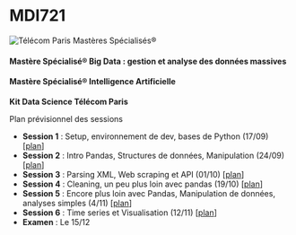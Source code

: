 # MDI721
![Télécom Paris Mastères Spécialisés®](./index.png)

#### Mastère Spécialisé® Big Data : gestion et analyse des données massives

#### Mastère Spécialisé® Intelligence Artificielle

**Kit Data Science Télécom Paris**

Plan prévisionnel des sessions

- **Session 1** : Setup, environnement de dev, bases de Python (17/09) [[plan](session1.md)]
- **Session 2** : Intro Pandas, Structures de données, Manipulation (24/09) [[plan](session2.md)]
- **Session 3** : Parsing XML, Web scraping et API (01/10) [[plan](session3.md)]
- **Session 4** : Cleaning, un peu plus loin avec pandas (19/10) [[plan](session4.md)]
- **Session 5** : Encore plus loin avec Pandas, Manipulation de données, analyses simples (4/11) [[plan](session5.md)]
- **Session 6** : Time series et Visualisation (12/11) [[plan](session6.md)]
- **Examen** : Le 15/12

